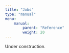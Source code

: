 ```yaml
---
title: "Jobs"
type: "manual"
menu:
    manual:
        parent: "Reference"
        weight: 20
---
```


<article class="message is-warning">
  <div class="message-body">
    Under construction.
  </div>
</article>